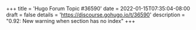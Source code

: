 +++
title = 'Hugo Forum Topic #36590'
date = 2022-01-15T07:35:04-08:00
draft = false
details = 'https://discourse.gohugo.io/t/36590'
description = "0.92: New warning when section has no index"
+++
